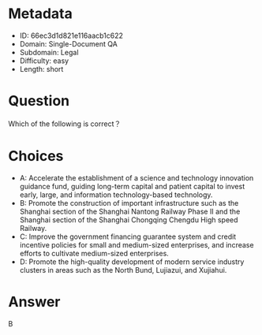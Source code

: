 # Metadata

- ID: 66ec3d1d821e116aacb1c622
- Domain: Single-Document QA
- Subdomain: Legal
- Difficulty: easy
- Length: short

# Question

Which of the following is correct？

# Choices

- A: Accelerate the establishment of a science and technology innovation guidance fund, guiding long-term capital and patient capital to invest early, large, and information technology-based technology.
- B: Promote the construction of important infrastructure such as the Shanghai section of the Shanghai Nantong Railway Phase II and the Shanghai section of the Shanghai Chongqing Chengdu High speed Railway.
- C: Improve the government financing guarantee system and credit incentive policies for small and medium-sized enterprises, and increase efforts to cultivate medium-sized enterprises.
- D: Promote the high-quality development of modern service industry clusters in areas such as the North Bund, Lujiazui, and Xujiahui.

# Answer

B
